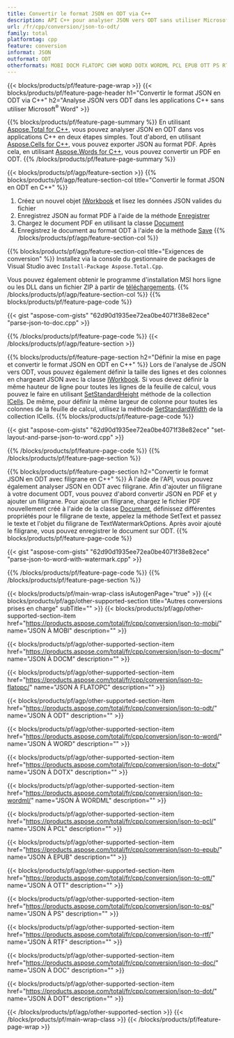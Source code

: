 ```yaml
---
title: Convertir le format JSON en ODT via C++
description: API C++ pour analyser JSON vers ODT sans utiliser Microsoft Word
url: /fr/cpp/conversion/json-to-odt/
family: total
platformtag: cpp
feature: conversion
informat: JSON
outformat: ODT
otherformats: MOBI DOCM FLATOPC CHM WORD DOTX WORDML PCL EPUB OTT PS RTF DOC DOT
---
```

{{< blocks/products/pf/feature-page-wrap >}}
{{< blocks/products/pf/feature-page-header h1="Convertir le format JSON en ODT via C++" h2="Analyse JSON vers ODT dans les applications C++ sans utiliser Microsoft<sup>&reg;</sup> Word" >}}

{{% blocks/products/pf/feature-page-summary %}}
En utilisant [Aspose.Total for C++](https://products.aspose.com/total/cpp/), vous pouvez analyser JSON en ODT dans vos applications C++ en deux étapes simples. Tout d'abord, en utilisant [Aspose.Cells for C++](https://products.aspose.com/cells/cpp/), vous pouvez exporter JSON au format PDF. Après cela, en utilisant [Aspose.Words for C++](https://products.aspose.com/words/cppp/), vous pouvez convertir un PDF en ODT. 
{{% /blocks/products/pf/feature-page-summary  %}}

{{< blocks/products/pf/agp/feature-section >}}
{{% blocks/products/pf/agp/feature-section-col title="Convertir le format JSON en ODT en C++" %}}
1. Créez un nouvel objet [IWorkbook](https://reference.aspose.com/cells/cpp/class/aspose.cells.i_workbook) et lisez les données JSON valides du fichier
2. Enregistrez JSON au format PDF à l'aide de la méthode [Enregistrer](https://reference.aspose.com/cells/cpp/class/aspose.cells.i_workbook#a9460f52a2dec8f4bf623a4905167d997)
3. Chargez le document PDF en utilisant la classe [Document](https://reference.aspose.com/words/cpp/class/aspose.words.document)
4. Enregistrez le document au format ODT à l'aide de la méthode [Save](https://reference.aspose.com/words/cpp/class/aspose.words.document#save_string_saveformat)
{{% /blocks/products/pf/agp/feature-section-col %}}

{{% blocks/products/pf/agp/feature-section-col title="Exigences de conversion" %}}
Installez via la console du gestionnaire de packages de Visual Studio avec ```Install-Package Aspose.Total.Cpp```.

Vous pouvez également obtenir le programme d'installation MSI hors ligne ou les DLL dans un fichier ZIP à partir de [téléchargements](https://downloads.aspose.com/total/cpp).
{{% /blocks/products/pf/agp/feature-section-col %}}
{{% blocks/products/pf/feature-page-code %}}

{{< gist "aspose-com-gists" "62d90d1935ee72ea0be4071f38e82ece" "parse-json-to-doc.cpp" >}}


{{% /blocks/products/pf/feature-page-code %}}
{{< /blocks/products/pf/agp/feature-section >}}

{{% blocks/products/pf/feature-page-section  h2="Définir la mise en page et convertir le format JSON en ODT en C++" %}}
Lors de l'analyse de JSON vers ODT, vous pouvez également définir la taille des lignes et des colonnes en chargeant JSON avec la classe [IWorkbook](https://reference.aspose.com/cells/cpp/class/aspose.cells.i_workbook). Si vous devez définir la même hauteur de ligne pour toutes les lignes de la feuille de calcul, vous pouvez le faire en utilisant [SetStandardHeight](https://reference.aspose.com/cells/cpp/class/aspose.cells.i_cell#a0b79a3163e2b601aa1b6a6a1e3f1467f ) méthode de la collection [ICells](https://reference.aspose.com/cells/cpp/class/aspose.cells.i_cell). De même, pour définir la même largeur de colonne pour toutes les colonnes de la feuille de calcul, utilisez la méthode [SetStandardWidth](https://reference.aspose.com/cells/cpp/class/aspose.cells.i_cell#a48f5dbccc3bf4bb9e6e882094b500bd7) de la collection ICells.
{{% blocks/products/pf/feature-page-code %}}

{{< gist "aspose-com-gists" "62d90d1935ee72ea0be4071f38e82ece" "set-layout-and-parse-json-to-word.cpp" >}}
{{% /blocks/products/pf/feature-page-code  %}}
{{% /blocks/products/pf/feature-page-section %}}

{{% blocks/products/pf/feature-page-section  h2="Convertir le format JSON en ODT avec filigrane en C++" %}}
À l'aide de l'API, vous pouvez également analyser JSON en ODT avec filigrane. Afin d'ajouter un filigrane à votre document ODT, vous pouvez d'abord convertir JSON en PDF et y ajouter un filigrane. Pour ajouter un filigrane, chargez le fichier PDF nouvellement créé à l'aide de la classe [Document](https://reference.aspose.com/words/cpp/class/aspose.words.document), définissez différentes propriétés pour le filigrane de texte,
appelez la méthode SetText et passez le texte et l'objet du filigrane de TextWatermarkOptions. Après avoir ajouté le filigrane, vous pouvez enregistrer le document sur ODT.
{{% blocks/products/pf/feature-page-code %}}

{{< gist "aspose-com-gists" "62d90d1935ee72ea0be4071f38e82ece" "parse-json-to-word-with-watermark.cpp" >}}
{{% /blocks/products/pf/feature-page-code  %}}
{{% /blocks/products/pf/feature-page-section %}}

{{< blocks/products/pf/main-wrap-class isAutogenPage="true" >}}
{{< blocks/products/pf/agp/other-supported-section title="Autres conversions prises en charge" subTitle="" >}}
{{< blocks/products/pf/agp/other-supported-section-item href="https://products.aspose.com/total/fr/cpp/conversion/json-to-mobi/" name="JSON À MOBI" description="" >}}

{{< blocks/products/pf/agp/other-supported-section-item href="https://products.aspose.com/total/fr/cpp/conversion/json-to-docm/" name="JSON À DOCM" description="" >}}

{{< blocks/products/pf/agp/other-supported-section-item href="https://products.aspose.com/total/fr/cpp/conversion/json-to-flatopc/" name="JSON À FLATOPC" description="" >}}

{{< blocks/products/pf/agp/other-supported-section-item href="https://products.aspose.com/total/fr/cpp/conversion/json-to-odt/" name="JSON À ODT" description="" >}}

{{< blocks/products/pf/agp/other-supported-section-item href="https://products.aspose.com/total/fr/cpp/conversion/json-to-word/" name="JSON À WORD" description="" >}}

{{< blocks/products/pf/agp/other-supported-section-item href="https://products.aspose.com/total/fr/cpp/conversion/json-to-dotx/" name="JSON À DOTX" description="" >}}

{{< blocks/products/pf/agp/other-supported-section-item href="https://products.aspose.com/total/fr/cpp/conversion/json-to-wordml/" name="JSON À WORDML" description="" >}}

{{< blocks/products/pf/agp/other-supported-section-item href="https://products.aspose.com/total/fr/cpp/conversion/json-to-pcl/" name="JSON À PCL" description="" >}}

{{< blocks/products/pf/agp/other-supported-section-item href="https://products.aspose.com/total/fr/cpp/conversion/json-to-epub/" name="JSON À EPUB" description="" >}}

{{< blocks/products/pf/agp/other-supported-section-item href="https://products.aspose.com/total/fr/cpp/conversion/json-to-ott/" name="JSON À OTT" description="" >}}

{{< blocks/products/pf/agp/other-supported-section-item href="https://products.aspose.com/total/fr/cpp/conversion/json-to-ps/" name="JSON À PS" description="" >}}

{{< blocks/products/pf/agp/other-supported-section-item href="https://products.aspose.com/total/fr/cpp/conversion/json-to-rtf/" name="JSON À RTF" description="" >}}

{{< blocks/products/pf/agp/other-supported-section-item href="https://products.aspose.com/total/fr/cpp/conversion/json-to-doc/" name="JSON À DOC" description="" >}}

{{< blocks/products/pf/agp/other-supported-section-item href="https://products.aspose.com/total/fr/cpp/conversion/json-to-dot/" name="JSON À DOT" description="" >}}


{{< /blocks/products/pf/agp/other-supported-section >}}
{{< /blocks/products/pf/main-wrap-class >}}
{{< /blocks/products/pf/feature-page-wrap >}}